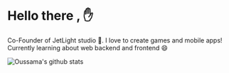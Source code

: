 
# Hello there , :hand:

Co-Founder of JetLight studio 👯. I love to create games and mobile apps! Currently learning about web backend and frontend 😄

 <img align="center" src="https://github-readme-stats.vercel.app/api?username=oussamabonnor1&show_icons=true&theme=dracula&line_height=27" alt="Oussama's github stats"/>
